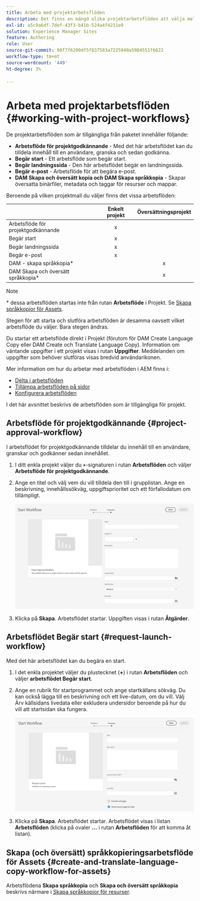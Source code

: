 ```yaml
---
title: Arbeta med projektarbetsflöden
description: Det finns en mängd olika projektarbetsflöden att välja mellan.
exl-id: a5c9a6df-7def-43f3-b41b-524a4f4211e9
solution: Experience Manager Sites
feature: Authoring
role: User
source-git-commit: 90f7f6209df5f837583a7225940a5984551f6622
workflow-type: tm+mt
source-wordcount: '449'
ht-degree: 3%

---
```


# Arbeta med projektarbetsflöden {#working-with-project-workflows}

De projektarbetsflöden som är tillgängliga från paketet innehåller följande:

* **Arbetsflöde för projektgodkännande** - Med det här arbetsflödet kan du tilldela innehåll till en användare, granska och sedan godkänna.
* **Begär start** - Ett arbetsflöde som begär start.
* **Begär landningssida** - Den här arbetsflödet begär en landningssida.
* **Begär e-post** - Arbetsflöde för att begära e-post.
* **DAM Skapa och översätt kopia och DAM Skapa språkkopia** - Skapar översatta binärfiler, metadata och taggar för resurser och mappar.

Beroende på vilken projektmall du väljer finns det vissa arbetsflöden:

|   | **Enkelt projekt** | **Översättningsprojekt** |
|---|:-:|:-:|
| Arbetsflöde för projektgodkännande | x |  |
| Begär start | x |  |
| Begär landningssida | x |  |
| Begär e-post | x | |
| DAM - skapa språkkopia&ast; |  | x |
| DAM Skapa och översätt språkkopia&ast; |   | x |

>[!NOTE]
>
>&ast; dessa arbetsflöden startas inte från rutan **Arbetsflöde** i Projekt. Se [Skapa språkkopior för Assets](/help/sites-cloud/administering/translation/managing-projects.md).

Stegen för att starta och slutföra arbetsflöden är desamma oavsett vilket arbetsflöde du väljer. Bara stegen ändras.

Du startar ett arbetsflöde direkt i Projekt (förutom för DAM Create Language Copy eller DAM Create och Translate Language Copy). Information om väntande uppgifter i ett projekt visas i rutan **Uppgifter**. Meddelanden om uppgifter som behöver slutföras visas bredvid användarikonen.

Mer information om hur du arbetar med arbetsflöden i AEM finns i:

* [Delta i arbetsflöden](/help/sites-cloud/authoring/workflows/participating.md)
* [Tillämpa arbetsflöden på sidor](/help/sites-cloud/authoring/workflows/applying.md)
* [Konfigurera arbetsflöden](/help/sites-cloud/administering/workflows-administering.md)

I det här avsnittet beskrivs de arbetsflöden som är tillgängliga för projekt.

## Arbetsflöde för projektgodkännande {#project-approval-workflow}

I arbetsflödet för projektgodkännande tilldelar du innehåll till en användare, granskar och godkänner sedan innehållet.

1. I ditt enkla projekt väljer du **`+`**-signaturen i rutan **Arbetsflöden** och väljer **Arbetsflöde för projektgodkännande**.
1. Ange en titel och välj vem du vill tilldela den till i grupplistan. Ange en beskrivning, innehållssökväg, uppgiftsprioritet och ett förfallodatum om tillämpligt.

   ![Begär godkännande](/help/sites-cloud/authoring/assets/projects-approval.png)

1. Klicka på **Skapa**. Arbetsflödet startar. Uppgiften visas i rutan **Åtgärder**.

## Arbetsflödet Begär start {#request-launch-workflow}

Med det här arbetsflödet kan du begära en start.

1. I det enkla projektet väljer du plustecknet (**+**) i rutan **Arbetsflöden** och väljer **arbetsflödet Begär start**.
1. Ange en rubrik för startprogrammet och ange startkällans sökväg. Du kan också lägga till en beskrivning och ett live-datum, om du vill. Välj Ärv källsidans livedata eller exkludera undersidor beroende på hur du vill att startsidan ska fungera.

   ![Begär start](/help/sites-cloud/authoring/assets/projects-request-launch.png)

1. Klicka på **Skapa**. Arbetsflödet startar. Arbetsflödet visas i listan **Arbetsflöden** (klicka på ovaler **...** i rutan **Arbetsflöden** för att komma åt listan).

## Skapa (och översätt) språkkopieringsarbetsflöde för Assets {#create-and-translate-language-copy-workflow-for-assets}

Arbetsflödena **Skapa språkkopia** och **Skapa och översätt språkkopia** beskrivs närmare i [Skapa språkkopior för resurser](/help/assets/translate-assets.md).
